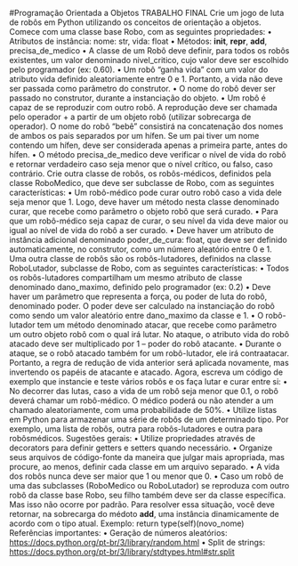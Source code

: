 #Programação Orientada a Objetos
TRABALHO FINAL
Crie um jogo de luta de robôs em Python utilizando os conceitos de orientação a objetos.
Comece com uma classe base Robo, com as seguintes propriedades:
• Atributos de instância: nome: str, vida: float
• Métodos: __init__, __repr__, __add__, precisa_de_medico
• A classe de um Robô deve definir, para todos os robôs existentes, um valor denominado nivel_critico, cujo valor deve ser escolhido pelo programador (ex: 0.60).
• Um robô “ganha vida” com um valor do atributo vida definido aleatoriamente entre
0 e 1. Portanto, a vida não deve ser passada como parâmetro do construtor.
• O nome do robô dever ser passado no construtor, durante a instanciação do objeto.
• Um robô é capaz de se reproduzir com outro robô. A reprodução deve ser chamada
pelo operador + a partir de um objeto robô (utilizar sobrecarga de operador). O
nome do robô “bebê” consistirá na concatenação dos nomes de ambos os pais separados por um hífen. Se um pai tiver um nome contendo um hífen, deve ser considerada apenas a primeira parte, antes do hífen.
• O método precisa_de_medico deve verificar o nível de vida do robô e retornar
verdadeiro caso seja menor que o nível crítico, ou falso, caso contrário.
Crie outra classe de robôs, os robôs-médicos, definidos pela classe RoboMedico, que deve
ser subclasse de Robo, com as seguintes características:
• Um robô-médico pode curar outro robô caso a vida dele seja menor que 1. Logo,
deve haver um método nesta classe denominado curar, que recebe como parâmetro o objeto robô que será curado.
• Para que um robô-médico seja capaz de curar, o seu nível da vida deve maior ou
igual ao nível de vida do robô a ser curado.
• Deve haver um atributo de instância adicional denominado poder_de_cura: float,
que deve ser definido automaticamente, no construtor, como um número aleatório
entre 0 e 1.
Uma outra classe de robôs são os robôs-lutadores, definidos na classe RoboLutador, subclasse de Robo, com as seguintes características:
• Todos os robôs-lutadores compartilham um mesmo atributo de classe denominado
dano_maximo, definido pelo programador (ex: 0.2)
• Deve haver um parâmetro que representa a força, ou poder de luta do robô, denominado poder. O poder deve ser calculado na instanciação do robô como sendo um
valor aleatório entre dano_maximo da classe e 1.
• O robô-lutador tem um método denominado atacar, que recebe como parâmetro
um outro objeto robô com o qual irá lutar. No ataque, o atributo vida do robô atacado deve ser multiplicado por 1 – poder do robô atacante.
• Durante o ataque, se o robô atacado também for um robô-lutador, ele irá contraatacar. Portanto, a regra de redução de vida anterior será aplicada novamente, mas
invertendo os papéis de atacante e atacado.
Agora, escreva um código de exemplo que instancie e teste vários robôs e os faça lutar e
curar entre si:
• No decorrer das lutas, caso a vida de um robô seja menor que 0.1, o robô deverá
chamar um robô-médico. O médico poderá ou não atender a um chamado aleatoriamente, com uma probabilidade de 50%.
• Utilize listas em Python para armazenar uma série de robôs de um determinado tipo.
Por exemplo, uma lista de robôs, outra para robôs-lutadores e outra para robôsmédicos.
Sugestões gerais:
• Utilize propriedades através de decorators para definir getters e setters quando necessário.
• Organize seus arquivos de código-fonte da maneira que julgar mais apropriada, mas
procure, ao menos, definir cada classe em um arquivo separado.
• A vida dos robôs nunca deve ser maior que 1 ou menor que 0.
• Caso um robô de uma das subclasses (RoboMedico ou RoboLutador) se reproduza
com outro robô da classe base Robo, seu filho também deve ser da classe específica.
Mas isso não ocorre por padrão. Para resolver essa situação, você deve retornar, na
sobrecarga do médoto __add__, uma instância dinamicamente de acordo com o
tipo atual. Exemplo:
return type(self)(novo_nome)
Referências importantes:
• Geração de números aleatórios: https://docs.python.org/pt-br/3/library/random.html
• Split de strings: https://docs.python.org/pt-br/3/library/stdtypes.html#str.split
